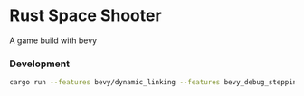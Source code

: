 # Rust Space Shooter

A game build with bevy

### Development

```sh
cargo run --features bevy/dynamic_linking --features bevy_debug_stepping
```
